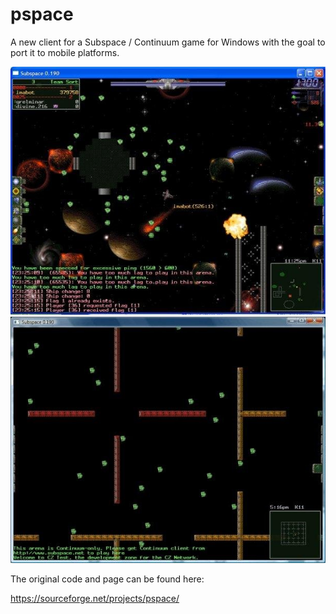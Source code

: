 # pspace
A new client for a Subspace / Continuum game for Windows with the goal to port it to mobile platforms.

![Screenshot 1](Info/screenshot1.jpg)
![Screenshot 2](Info/screenshot2.jpg)

The original code and page can be found here:

https://sourceforge.net/projects/pspace/
